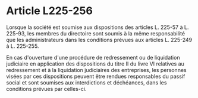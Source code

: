 # Article L225-256

Lorsque la société est soumise aux dispositions des articles L. 225-57 à L. 225-93, les membres du directoire sont soumis à la même responsabilité que les administrateurs dans les conditions prévues aux articles L. 225-249 à L. 225-255.

En cas d'ouverture d'une procédure de redressement ou de liquidation judiciaire en application des dispositions du titre II du livre VI relatives au redressement et à la liquidation judiciaires des entreprises, les personnes visées par ces dispositions peuvent être rendues responsables du passif social et sont soumises aux interdictions et déchéances, dans les conditions prévues par celles-ci.
